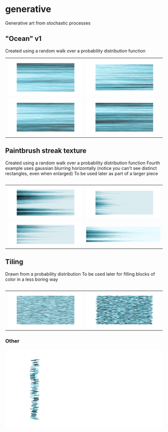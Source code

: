 # generative
Generative art from stochastic processes

## "Ocean" v1
Created using a random walk over a probability distribution function

  <table>
    <tr>
      <td>
  <img style="display: inline-block;" width=400px src="imageResults/horiz_streaks/teals16941989635.png"/>
      </td>
      <td>
  <img style="display: inline-block;" width=400px src="imageResults/horiz_streaks/teals25947980992.png"/>
      </td>
    <tr>
    <tr>
      <td>
  <img style="display: inline-block;" width=400px src="imageResults/horiz_streaks/teals22529260190.png"/>
      </td>
      <td>
  <img style="display: inline-block;" width=400px src="imageResults/horiz_streaks/teals15388698330.png"/>
      </td>
    <tr>
 <table>

## Paintbrush streak texture
Created using a random walk over a probability distribution function
Fourth example uses gaussian blurring horizontally (notice you can't see distinct rectangles, even when enlarged)
To be used later as part of a larger piece
  <table>
    <tr>
      <td>
  <img style="display: inline-block;" width=400px src="imageResults/teals5321360131.png"/>
      </td>
      <td>
  <img style="display: inline-block;" width=400px src="imageResults/teals16439173572.png"/>
      </td>
    <tr>
    <tr>
      <td>
  <img style="display: inline-block;" width=400px src="imageResults/tealsfioewpjndjfngeask.png"/>
      </td>
      <td>
  <img style="display: inline-block;" width=400px src="imageResults/teals15303736231.png"/>
      </td>
    <tr>
 <table>


## Tiling
Drawn from a probability distribution
To be used later for filling blocks of color in a less boring way

 <table>
    <tr>
      <td>
  <img style="display: inline-block;" width=400px src="imageResults/tiling/teals72798278661.png"/>
      </td>
      <td>
  <img style="display: inline-block;" width=400px src="imageResults/tiling/teals87539013643.png"/>
      </td>
    <tr>

 <table>
  
 ### Other
   <img style="display: inline-block;" width=600px src="imageResults/teals9131802657.png"/>
